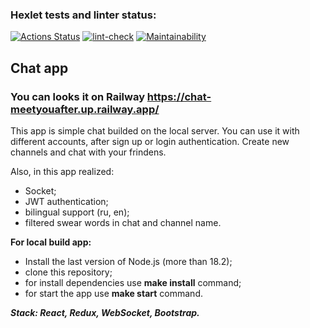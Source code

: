 ### Hexlet tests and linter status:
[![Actions Status](https://github.com/Meetyouafter/frontend-project-12/workflows/hexlet-check/badge.svg)](https://github.com/Meetyouafter/frontend-project-12/actions) [![lint-check](https://github.com/Meetyouafter/frontend-project-12/actions/workflows/linter.yml/badge.svg)](https://github.com/Meetyouafter/frontend-project-12/actions/workflows/linter.yml) [![Maintainability](https://api.codeclimate.com/v1/badges/87ec7153b2ea5e4ea5ea/maintainability)](https://codeclimate.com/github/Meetyouafter/frontend-project-12/maintainability)

## Chat app
### You can looks it on Railway https://chat-meetyouafter.up.railway.app/

This app is simple chat builded on the local server.
You can use it with different accounts, after sign up or login authentication.
Create new channels and chat with your frindens.

Also, in this app realized:
- Socket;
- JWT authentication;
- bilingual support (ru, en);
- filtered swear words in chat and channel name.

<b>For local build app:</b>
- Install the last version of Node.js (more than 18.2);
- clone this repository; 
- for install dependencies use **make install** command;
- for start the app use **make start** command.

***Stack: React, Redux, WebSocket, Bootstrap.***
